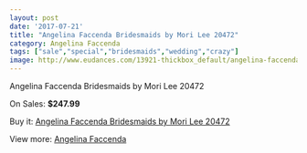 ```yaml
---
layout: post
date: '2017-07-21'
title: "Angelina Faccenda Bridesmaids by Mori Lee 20472"
category: Angelina Faccenda
tags: ["sale","special","bridesmaids","wedding","crazy"]
image: http://www.eudances.com/13921-thickbox_default/angelina-faccenda-bridesmaids-by-mori-lee-20472.jpg
---
```

Angelina Faccenda Bridesmaids by Mori Lee 20472

On Sales: **$247.99**
<a href="https://www.eudances.com/en/angelina-faccenda/4171-angelina-faccenda-bridesmaids-by-mori-lee-20472.html"><amp-img layout="responsive" width="600" height="600" src="//www.eudances.com/13921-thickbox_default/angelina-faccenda-bridesmaids-by-mori-lee-20472.jpg" alt="Angelina Faccenda Bridesmaids by Mori Lee 20472 0" /></a>
<a href="https://www.eudances.com/en/angelina-faccenda/4171-angelina-faccenda-bridesmaids-by-mori-lee-20472.html"><amp-img layout="responsive" width="600" height="600" src="//www.eudances.com/13926-thickbox_default/angelina-faccenda-bridesmaids-by-mori-lee-20472.jpg" alt="Angelina Faccenda Bridesmaids by Mori Lee 20472 1" /></a>
<a href="https://www.eudances.com/en/angelina-faccenda/4171-angelina-faccenda-bridesmaids-by-mori-lee-20472.html"><amp-img layout="responsive" width="600" height="600" src="//www.eudances.com/13925-thickbox_default/angelina-faccenda-bridesmaids-by-mori-lee-20472.jpg" alt="Angelina Faccenda Bridesmaids by Mori Lee 20472 2" /></a>
<a href="https://www.eudances.com/en/angelina-faccenda/4171-angelina-faccenda-bridesmaids-by-mori-lee-20472.html"><amp-img layout="responsive" width="600" height="600" src="//www.eudances.com/13924-thickbox_default/angelina-faccenda-bridesmaids-by-mori-lee-20472.jpg" alt="Angelina Faccenda Bridesmaids by Mori Lee 20472 3" /></a>
<a href="https://www.eudances.com/en/angelina-faccenda/4171-angelina-faccenda-bridesmaids-by-mori-lee-20472.html"><amp-img layout="responsive" width="600" height="600" src="//www.eudances.com/13923-thickbox_default/angelina-faccenda-bridesmaids-by-mori-lee-20472.jpg" alt="Angelina Faccenda Bridesmaids by Mori Lee 20472 4" /></a>
<a href="https://www.eudances.com/en/angelina-faccenda/4171-angelina-faccenda-bridesmaids-by-mori-lee-20472.html"><amp-img layout="responsive" width="600" height="600" src="//www.eudances.com/13922-thickbox_default/angelina-faccenda-bridesmaids-by-mori-lee-20472.jpg" alt="Angelina Faccenda Bridesmaids by Mori Lee 20472 5" /></a>

Buy it: [Angelina Faccenda Bridesmaids by Mori Lee 20472](https://www.eudances.com/en/angelina-faccenda/4171-angelina-faccenda-bridesmaids-by-mori-lee-20472.html "Angelina Faccenda Bridesmaids by Mori Lee 20472")

View more: [Angelina Faccenda](https://www.eudances.com/en/55-angelina-faccenda "Angelina Faccenda")
